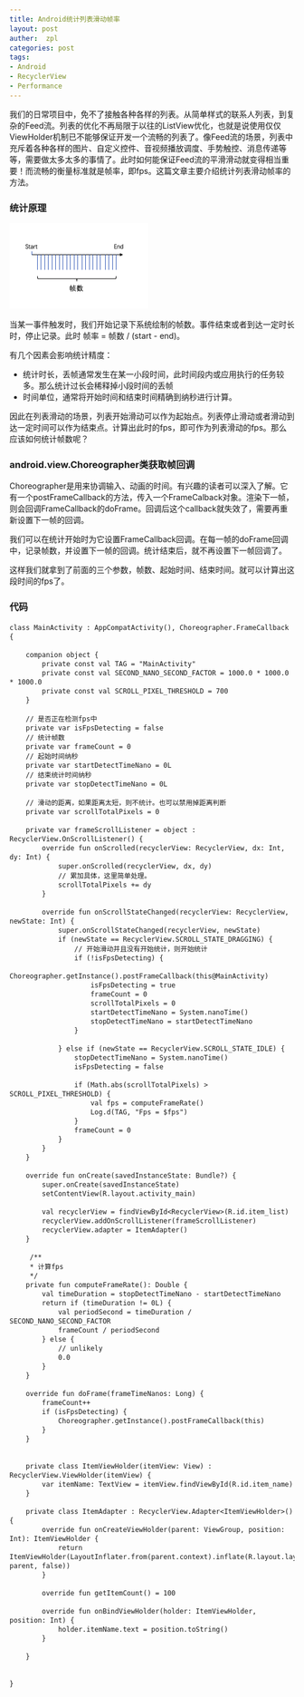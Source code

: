 ```yaml
---
title: Android统计列表滑动帧率
layout: post
auther:  zpl
categories: post
tags:
- Android
- RecyclerView
- Performance
---
```

我们的日常项目中，免不了接触各种各样的列表。从简单样式的联系人列表，到复杂的Feed流。列表的优化不再局限于以往的ListView优化，也就是说使用仅仅ViewHolder机制已不能够保证开发一个流畅的列表了。像Feed流的场景，列表中充斥着各种各样的图片、自定义控件、音视频播放调度、手势触控、消息传递等等，需要做太多太多的事情了。此时如何能保证Feed流的平滑滑动就变得相当重要！而流畅的衡量标准就是帧率，即fps。这篇文章主要介绍统计列表滑动帧率的方法。

### 统计原理
<img src="/static/images/fps_01.png" height="151" width="245" class="float-top"/>

当某一事件触发时，我们开始记录下系统绘制的帧数。事件结束或者到达一定时长时，停止记录。此时 帧率 = 帧数 / (start - end)。

有几个因素会影响统计精度：
* 统计时长，丢帧通常发生在某一小段时间，此时间段内或应用执行的任务较多。那么统计过长会稀释掉小段时间的丢帧
* 时间单位，通常将开始时间和结束时间精确到纳秒进行计算。

因此在列表滑动的场景，列表开始滑动可以作为起始点。列表停止滑动或者滑动到达一定时间可以作为结束点。计算出此时的fps，即可作为列表滑动的fps。那么应该如何统计帧数呢？

### android.view.Choreographer类获取帧回调
Choreographer是用来协调输入、动画的时间。有兴趣的读者可以深入了解。它有一个postFrameCallback的方法，传入一个FrameCalback对象。渲染下一帧，则会回调FrameCallback的doFrame。回调后这个callback就失效了，需要再重新设置下一帧的回调。

我们可以在统计开始时为它设置FrameCallback回调。在每一帧的doFrame回调中，记录帧数，并设置下一帧的回调。统计结束后，就不再设置下一帧回调了。

这样我们就拿到了前面的三个参数，帧数、起始时间、结束时间。就可以计算出这段时间的fps了。

### 代码
```
class MainActivity : AppCompatActivity(), Choreographer.FrameCallback {

    companion object {
        private const val TAG = "MainActivity"
        private const val SECOND_NANO_SECOND_FACTOR = 1000.0 * 1000.0 * 1000.0
        private const val SCROLL_PIXEL_THRESHOLD = 700
    }

    // 是否正在检测fps中
    private var isFpsDetecting = false
    // 统计帧数
    private var frameCount = 0
    // 起始时间纳秒
    private var startDetectTimeNano = 0L
    // 结束统计时间纳秒
    private var stopDetectTimeNano = 0L

    // 滑动的距离，如果距离太短，则不统计。也可以禁用掉距离判断
    private var scrollTotalPixels = 0

    private var frameScrollListener = object : RecyclerView.OnScrollListener() {
        override fun onScrolled(recyclerView: RecyclerView, dx: Int, dy: Int) {
            super.onScrolled(recyclerView, dx, dy)
            // 累加具体，这里简单处理。
            scrollTotalPixels += dy
        }

        override fun onScrollStateChanged(recyclerView: RecyclerView, newState: Int) {
            super.onScrollStateChanged(recyclerView, newState)
            if (newState == RecyclerView.SCROLL_STATE_DRAGGING) {
                // 开始滑动并且没有开始统计，则开始统计
                if (!isFpsDetecting) {
                    Choreographer.getInstance().postFrameCallback(this@MainActivity)
                    isFpsDetecting = true
                    frameCount = 0
                    scrollTotalPixels = 0
                    startDetectTimeNano = System.nanoTime()
                    stopDetectTimeNano = startDetectTimeNano
                }

            } else if (newState == RecyclerView.SCROLL_STATE_IDLE) {
                stopDetectTimeNano = System.nanoTime()
                isFpsDetecting = false

                if (Math.abs(scrollTotalPixels) > SCROLL_PIXEL_THRESHOLD) {
                    val fps = computeFrameRate()
                    Log.d(TAG, "Fps = $fps")
                }
                frameCount = 0
            }
        }
    }

    override fun onCreate(savedInstanceState: Bundle?) {
        super.onCreate(savedInstanceState)
        setContentView(R.layout.activity_main)

        val recyclerView = findViewById<RecyclerView>(R.id.item_list)
        recyclerView.addOnScrollListener(frameScrollListener)
        recyclerView.adapter = ItemAdapter()
    }
    
     /**
     * 计算fps
     */
    private fun computeFrameRate(): Double {
        val timeDuration = stopDetectTimeNano - startDetectTimeNano
        return if (timeDuration != 0L) {
            val periodSecond = timeDuration / SECOND_NANO_SECOND_FACTOR
            frameCount / periodSecond
        } else {
            // unlikely
            0.0
        }
    }

    override fun doFrame(frameTimeNanos: Long) {
        frameCount++
        if (isFpsDetecting) {
            Choreographer.getInstance().postFrameCallback(this)
        }
    }


    private class ItemViewHolder(itemView: View) : RecyclerView.ViewHolder(itemView) {
        var itemName: TextView = itemView.findViewById(R.id.item_name)
    }

    private class ItemAdapter : RecyclerView.Adapter<ItemViewHolder>() {
        override fun onCreateViewHolder(parent: ViewGroup, position: Int): ItemViewHolder {
            return ItemViewHolder(LayoutInflater.from(parent.context).inflate(R.layout.layout_item, parent, false))
        }

        override fun getItemCount() = 100

        override fun onBindViewHolder(holder: ItemViewHolder, position: Int) {
            holder.itemName.text = position.toString()
        }

    }


}
```

